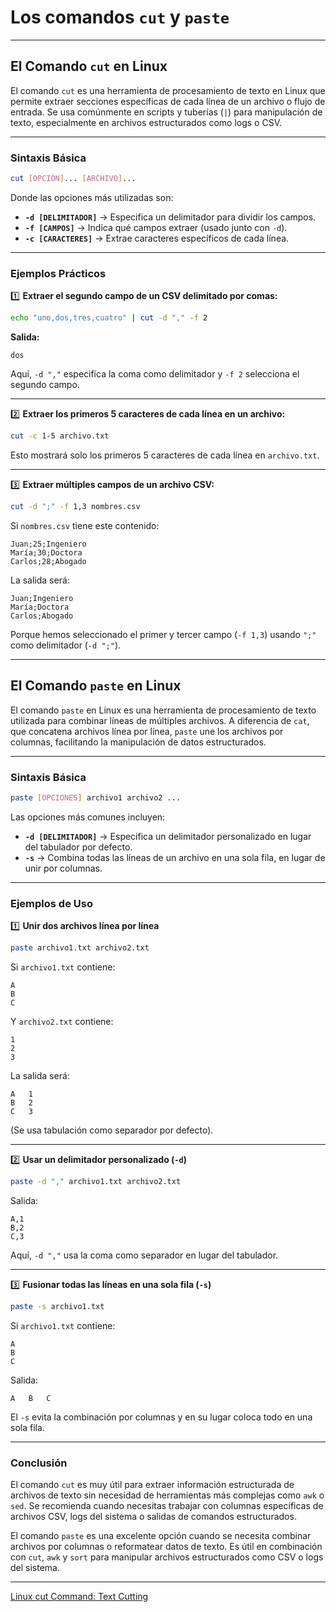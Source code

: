 # Los comandos `cut` y `paste`
---

## **El Comando `cut` en Linux**

El comando `cut` es una herramienta de procesamiento de texto en Linux que permite extraer secciones específicas de cada línea de un archivo o flujo de entrada. Se usa comúnmente en scripts y tuberías (`|`) para manipulación de texto, especialmente en archivos estructurados como logs o CSV.

---

### **Sintaxis Básica**
```bash
cut [OPCIÓN]... [ARCHIVO]...
```

Donde las opciones más utilizadas son:

- **`-d [DELIMITADOR]`** → Especifica un delimitador para dividir los campos.
- **`-f [CAMPOS]`** → Indica qué campos extraer (usado junto con `-d`).
- **`-c [CARACTERES]`** → Extrae caracteres específicos de cada línea.

---

### **Ejemplos Prácticos**

1️⃣ **Extraer el segundo campo de un CSV delimitado por comas:**
```bash
echo "uno,dos,tres,cuatro" | cut -d "," -f 2
```
**Salida:**  
```
dos
```
Aquí, `-d ","` especifica la coma como delimitador y `-f 2` selecciona el segundo campo.

---

2️⃣ **Extraer los primeros 5 caracteres de cada línea en un archivo:**
```bash
cut -c 1-5 archivo.txt
```
Esto mostrará solo los primeros 5 caracteres de cada línea en `archivo.txt`.

---

3️⃣ **Extraer múltiples campos de un archivo CSV:**
```bash
cut -d ";" -f 1,3 nombres.csv
```
Si `nombres.csv` tiene este contenido:
```
Juan;25;Ingeniero
María;30;Doctora
Carlos;28;Abogado
```
La salida será:
```
Juan;Ingeniero
María;Doctora
Carlos;Abogado
```
Porque hemos seleccionado el primer y tercer campo (`-f 1,3`) usando `";"` como delimitador (`-d ";"`).

---

## **El Comando `paste` en Linux**

El comando `paste` en Linux es una herramienta de procesamiento de texto utilizada para combinar líneas de múltiples archivos. A diferencia de `cat`, que concatena archivos línea por línea, `paste` une los archivos por columnas, facilitando la manipulación de datos estructurados.

---

### **Sintaxis Básica**
```bash
paste [OPCIONES] archivo1 archivo2 ...
```
Las opciones más comunes incluyen:

- **`-d [DELIMITADOR]`** → Especifica un delimitador personalizado en lugar del tabulador por defecto.
- **`-s`** → Combina todas las líneas de un archivo en una sola fila, en lugar de unir por columnas.

---

### **Ejemplos de Uso**

1️⃣ **Unir dos archivos línea por línea**
```bash
paste archivo1.txt archivo2.txt
```
Si `archivo1.txt` contiene:
```
A
B
C
```
Y `archivo2.txt` contiene:
```
1
2
3
```
La salida será:
```
A	1
B	2
C	3
```
(Se usa tabulación como separador por defecto).

---

2️⃣ **Usar un delimitador personalizado (`-d`)**
```bash
paste -d "," archivo1.txt archivo2.txt
```
Salida:
```
A,1
B,2
C,3
```
Aquí, `-d ","` usa la coma como separador en lugar del tabulador.

---

3️⃣ **Fusionar todas las líneas en una sola fila (`-s`)**
```bash
paste -s archivo1.txt
```
Si `archivo1.txt` contiene:
```
A
B
C
```
Salida:
```
A	B	C
```
El `-s` evita la combinación por columnas y en su lugar coloca todo en una sola fila.

---

### **Conclusión**
El comando `cut` es muy útil para extraer información estructurada de archivos de texto sin necesidad de herramientas más complejas como `awk` o `sed`. Se recomienda cuando necesitas trabajar con columnas específicas de archivos CSV, logs del sistema o salidas de comandos estructurados.

El comando `paste` es una excelente opción cuando se necesita combinar archivos por columnas o reformatear datos de texto. Es útil en combinación con `cut`, `awk` y `sort` para manipular archivos estructurados como CSV o logs del sistema.

---

[Linux cut Command: Text Cutting](https://labex.io/tutorials/linux-linux-cut-command-text-cutting-219187)
